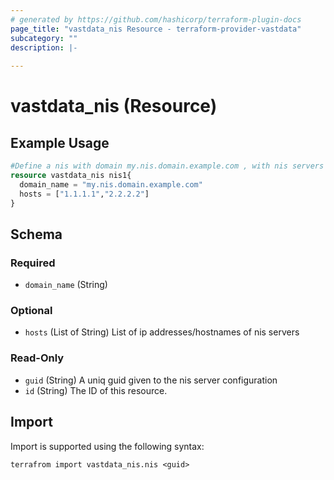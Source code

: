 ```yaml
---
# generated by https://github.com/hashicorp/terraform-plugin-docs
page_title: "vastdata_nis Resource - terraform-provider-vastdata"
subcategory: ""
description: |-
  
---
```


# vastdata_nis (Resource)



## Example Usage

```terraform
#Define a nis with domain my.nis.domain.example.com , with nis servers 1.1.1.1 , 2.2.2.2
resource vastdata_nis nis1{
  domain_name = "my.nis.domain.example.com"
  hosts = ["1.1.1.1","2.2.2.2"]
}
```

<!-- schema generated by tfplugindocs -->
## Schema

### Required

- `domain_name` (String)

### Optional

- `hosts` (List of String) List of ip addresses/hostnames of nis servers

### Read-Only

- `guid` (String) A uniq guid given to the nis server configuration
- `id` (String) The ID of this resource.

## Import

Import is supported using the following syntax:

```shell
terrafrom import vastdata_nis.nis <guid>
```
